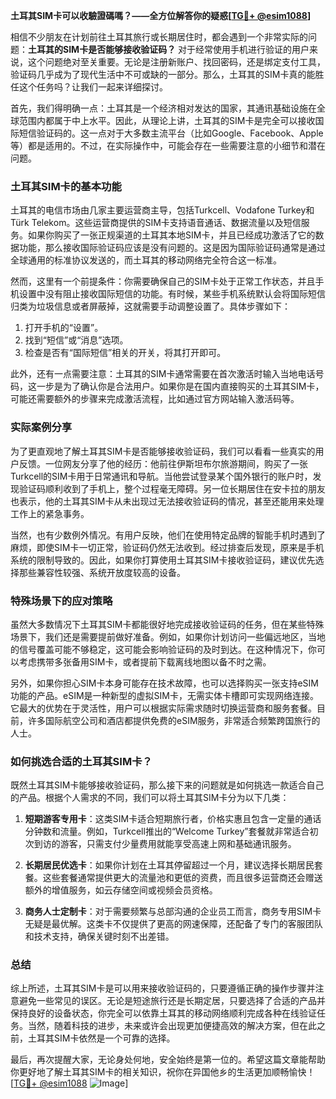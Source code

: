 **土耳其SIM卡可以收驗證碼嗎？——全方位解答你的疑惑[[TG💪+ @esim1088](https://t.me/s/esim1088)]**

相信不少朋友在计划前往土耳其旅行或长期居住时，都会遇到一个非常实际的问题：**土耳其的SIM卡是否能够接收验证码？** 对于经常使用手机进行验证的用户来说，这个问题绝对至关重要。无论是注册新账户、找回密码，还是绑定支付工具，验证码几乎成为了现代生活中不可或缺的一部分。那么，土耳其的SIM卡真的能胜任这个任务吗？让我们一起来详细探讨。

首先，我们得明确一点：土耳其是一个经济相对发达的国家，其通讯基础设施在全球范围内都属于中上水平。因此，从理论上讲，土耳其的SIM卡是完全可以接收国际短信验证码的。这一点对于大多数主流平台（比如Google、Facebook、Apple等）都是适用的。不过，在实际操作中，可能会存在一些需要注意的小细节和潜在问题。

### 土耳其SIM卡的基本功能

土耳其的电信市场由几家主要运营商主导，包括Turkcell、Vodafone Turkey和Türk Telekom。这些运营商提供的SIM卡支持语音通话、数据流量以及短信服务。如果你购买了一张正规渠道的土耳其本地SIM卡，并且已经成功激活了它的数据功能，那么接收国际验证码应该是没有问题的。这是因为国际验证码通常是通过全球通用的标准协议发送的，而土耳其的移动网络完全符合这一标准。

然而，这里有一个前提条件：你需要确保自己的SIM卡处于正常工作状态，并且手机设置中没有阻止接收国际短信的功能。有时候，某些手机系统默认会将国际短信归类为垃圾信息或者屏蔽掉，这就需要手动调整设置了。具体步骤如下：

1. 打开手机的“设置”。
2. 找到“短信”或“消息”选项。
3. 检查是否有“国际短信”相关的开关，将其打开即可。

此外，还有一点需要注意：土耳其的SIM卡通常需要在首次激活时输入当地电话号码，这一步是为了确认你是合法用户。如果你是在国内直接购买的土耳其SIM卡，可能还需要额外的步骤来完成激活流程，比如通过官方网站输入激活码等。

### 实际案例分享

为了更直观地了解土耳其SIM卡是否能够接收验证码，我们可以看看一些真实的用户反馈。一位网友分享了他的经历：他前往伊斯坦布尔旅游期间，购买了一张Turkcell的SIM卡用于日常通讯和导航。当他尝试登录某个国外银行的账户时，发现验证码顺利收到了手机上，整个过程毫无障碍。另一位长期居住在安卡拉的朋友也表示，他的土耳其SIM卡从未出现过无法接收验证码的情况，甚至还能用来处理工作上的紧急事务。

当然，也有少数例外情况。有用户反映，他们在使用特定品牌的智能手机时遇到了麻烦，即使SIM卡一切正常，验证码仍然无法收到。经过排查后发现，原来是手机系统的限制导致的。因此，如果你打算使用土耳其SIM卡接收验证码，建议优先选择那些兼容性较强、系统开放度较高的设备。

### 特殊场景下的应对策略

虽然大多数情况下土耳其SIM卡都能很好地完成接收验证码的任务，但在某些特殊场景下，我们还是需要提前做好准备。例如，如果你计划访问一些偏远地区，当地的信号覆盖可能不够稳定，这可能会影响验证码的及时到达。在这种情况下，你可以考虑携带多张备用SIM卡，或者提前下载离线地图以备不时之需。

另外，如果你担心SIM卡本身可能存在技术故障，也可以选择购买一张支持eSIM功能的产品。eSIM是一种新型的虚拟SIM卡，无需实体卡槽即可实现网络连接。它最大的优势在于灵活性，用户可以根据实际需求随时切换运营商和服务套餐。目前，许多国际航空公司和酒店都提供免费的eSIM服务，非常适合频繁跨国旅行的人士。

### 如何挑选合适的土耳其SIM卡？

既然土耳其SIM卡能够接收验证码，那么接下来的问题就是如何挑选一款适合自己的产品。根据个人需求的不同，我们可以将土耳其SIM卡分为以下几类：

1. **短期游客专用卡**：这类SIM卡适合短期旅行者，价格实惠且包含一定量的通话分钟数和流量。例如，Turkcell推出的“Welcome Turkey”套餐就非常适合初次到访的游客，只需支付少量费用就能享受高速上网和基础通讯服务。

2. **长期居民优选卡**：如果你计划在土耳其停留超过一个月，建议选择长期居民套餐。这些套餐通常提供更大的流量池和更低的资费，而且很多运营商还会赠送额外的增值服务，如云存储空间或视频会员资格。

3. **商务人士定制卡**：对于需要频繁与总部沟通的企业员工而言，商务专用SIM卡无疑是最优解。这类卡不仅提供了更高的网速保障，还配备了专门的客服团队和技术支持，确保关键时刻不出差错。

### 总结

综上所述，土耳其SIM卡是可以用来接收验证码的，只要遵循正确的操作步骤并注意避免一些常见的误区。无论是短途旅行还是长期定居，只要选择了合适的产品并保持良好的设备状态，你完全可以依靠土耳其的移动网络顺利完成各种在线验证任务。当然，随着科技的进步，未来或许会出现更加便捷高效的解决方案，但在此之前，土耳其SIM卡依然是一个可靠的选择。

最后，再次提醒大家，无论身处何地，安全始终是第一位的。希望这篇文章能帮助你更好地了解土耳其SIM卡的相关知识，祝你在异国他乡的生活更加顺畅愉快！[[TG💪+ @esim1088](https://t.me/s/esim1088) ![Image](https://i.postimg.cc/4NQfJmqS/Snipaste-2025-05-13-00-14-12.png)]